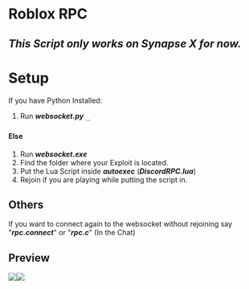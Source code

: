 # Roblox RPC
## _**This Script only works on Synapse X for now.**_
# Setup
If you have Python Installed:
1. Run _**websocket.py**_
<sub>...</sub>
#### Else
1. Run _**websocket.exe**_
2. Find the folder where your Exploit is located.
3. Put the Lua Script inside _**autoexec**_ (_**DiscordRPC.lua**_)
4. Rejoin if you are playing while putting the script in.
## Others
If you want to connect again to the websocket without rejoining say "_**rpc.connect**_" or "_**rpc.c**_" (In the Chat)
## Preview
![](https://live.staticflickr.com/65535/52533056268_31327d24f6_o.png)![](https://live.staticflickr.com/65535/52532049382_2941ae2346_o.png)
